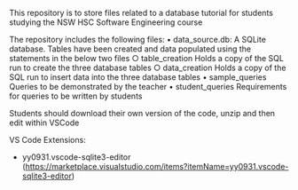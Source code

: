 This repository is to store files related to a database tutorial for students studying the NSW HSC Software Engineering course

The repository includes the following files:
	• data_source.db:   A SQLite database. Tables have been created and data populated using the statements in the below two files
		○ table_creation   Holds a copy of the SQL run to create the three database tables
		○ data_creation    Holds a copy of the SQL run to insert data into the three database tables
	• sample_queries    Queries to be demonstrated by the teacher
	• student_queries    Requirements for queries to be written by students

Students should download their own version of the code, unzip and then edit within VSCode

VS Code Extensions:
 - yy0931.vscode-sqlite3-editor (https://marketplace.visualstudio.com/items?itemName=yy0931.vscode-sqlite3-editor)

  

